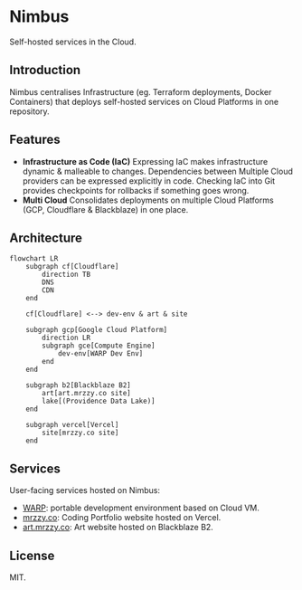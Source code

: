 # Nimbus

Self-hosted services in the Cloud.

## Introduction

Nimbus centralises Infrastructure (eg. Terraform deployments, Docker Containers) that deploys self-hosted services on Cloud Platforms in one repository.

## Features

- **Infrastructure as Code (IaC)** Expressing IaC makes infrastructure dynamic & malleable to changes. Dependencies between Multiple Cloud providers can be expressed explicitly in code. Checking IaC into Git provides checkpoints for rollbacks if something goes wrong.
- **Multi Cloud** Consolidates deployments on multiple Cloud Platforms (GCP, Cloudflare &amp; Blackblaze) in one place.

## Architecture

```mermaid
flowchart LR
    subgraph cf[Cloudflare]
        direction TB
        DNS
        CDN
    end

    cf[Cloudflare] <--> dev-env & art & site

    subgraph gcp[Google Cloud Platform]
        direction LR
        subgraph gce[Compute Engine]
            dev-env[WARP Dev Env]
        end
    end

    subgraph b2[Blackblaze B2]
        art[art.mrzzy.co site]
        lake[(Providence Data Lake)]
    end

    subgraph vercel[Vercel]
        site[mrzzy.co site]
    end
```

## Services

User-facing services hosted on Nimbus:

- [WARP](https://github.com/mrzzy/warp): portable development environment based on Cloud VM.
- [mrzzy.co](https://mrzzy.co): Coding Portfolio website hosted on Vercel.
- [art.mrzzy.co](https://art.mrzzy.co): Art website hosted on Blackblaze B2.

## License

MIT.
